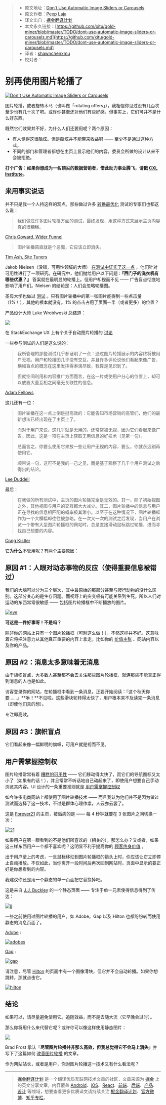 
  > * 原文地址：[Don’t Use Automatic Image Sliders or Carousels](https://conversionxl.com/dont-use-automatic-image-sliders-or-carousels/)
  > * 原文作者：[Peep Laja](https://conversionxl.com/author/peep-laja/)
  > * 译文出自：[掘金翻译计划](https://github.com/xitu/gold-miner)
  > * 本文永久链接：[https://github.com/xitu/gold-miner/blob/master/TODO/dont-use-automatic-image-sliders-or-carousels.md](https://github.com/xitu/gold-miner/blob/master/TODO/dont-use-automatic-image-sliders-or-carousels.md)
  > * 译者：[shawnchenxmu](https://github.com/shawnchenxmu)
  > * 校对者：

# 别再使用图片轮播了
  
  [![Don't Use Automatic Image Sliders or Carousels](https://conversionxl.com/wp-content/uploads/2012/09/slider.jpg)](https://conversionxl.com/dont-use-automatic-image-sliders-or-carousels/)

图片轮播，或者旋转木马（也叫做「rotating offers」），我相信你见过没有几百次至少也有几十次了吧。或许你甚至还对他们有些好感，但事实上，它们可并不是什么好东西。

既然它们效果并不好，为什么人们还要用呢？两个原因：

- 有人觉得这很酷炫。但是酷炫并不能带来收益呀 —— 至少不是通过这种方式。
- 不同的部门和管理者都想在主页上显示他们的内容。委员会所做的设计从来不会被拒绝。

**打个广告：如果你想成为一名顶尖的数据营销者，借此助力事业腾飞，请戳 [CXL Institute](https://conversionxl.com/institute/)。**

## 来用事实说话

并不只是我一个人持这样的观点，那些做过许多 [转换最优化](https://conversionxl.com/conversion-optimization-guide/) 测试的专家们也都这么说：

> 我们做过许多图片轮播方面的测试，最终发现，用这种方式来展示主页内容真的很糟糕。

[Chris Goward, Wider Funnel](http://www.widerfunnel.com/conversion-rate-optimization/rotating-offers-the-scourge-of-home-page-design)

> 图片轮播简直就是个恶魔，它应该立即消失。

[Tim Ash, Site Tuners](http://www.clickz.com/clickz/column/2164452/rotating-banners)

Jakob Nielsen（没错，可用性领域的大师） [在测试中证实了这一点](http://www.nngroup.com/articles/auto-forwarding/) 。他们针对可用性进行了一项研究。在研究中，他们抛给用户以下问题：**『西门子的洗衣机有哪些优惠？』** 答案就在最明显的轮播上。但用户却视而不见 —— 广告盲点彻底地影响了用户们。Nielsen 的结论是：人们会忽略轮播图。

圣母大学也做过 [测试](https://vwo.com/blog/image-slider-alternatives/) 。只有图片轮播中的第一张图片能得到一些点击量（1%！），其他的根本就没有。1% 的点击占用了页面一半（或者更多）的位置？


产品设计大师 Luke Wroblweski 总结道：

[![](https://ws3.sinaimg.cn/large/006tNc79ly1fidkhz15ekj30t60hyq5f.jpg)](https://twitter.com/lukew/status/293857685546360834)

在 StackExchange UX 上有个关于自动图片轮播的 [讨论](https://ux.stackexchange.com/questions/10312/are-carousels-effective)

一些参与测试的人们是这么说的：
 
> 我所管理的那些测试几乎都证明了一点：通过图片轮播展示的内容终将被用户无视。用户和轮播图几乎没有交互，并且许多评论说他们看起来像广告，横幅盲点的概念在这里发挥得淋漓尽致，我算是见识到了。
> 
> 但就空间利用和内容推广方面而言，在这一片或使用户分心的位置上，却可以放置大量互相之间毫无关联性的信息。

[Adam Fellows](https://ux.stackexchange.com/users/5208/adam-fellowes)

这儿还有一位：

> 图片轮播在这一点上倒是挺高效的：它能告知市场营销的高管们，他们的最新想法已经出现在了主页上了。
> 
> 而对于用户来说，这几乎就是无用的，还常常被无视，因为它们看起来像广告。因此，这是一项在主页上获取无用信息的好技术（见第一句）。
> 
> 总而言之，你要么使用它来放一些让用户无视的内容，要么，你就永远别再使用它。
> 
> 顺带说一句，这可不是我的一己之见，而是基于观察了几千个用户测试之后得出的结论。

[Lee Duddell](https://ux.stackexchange.com/users/7552/lee-duddell)

最后：

> 在我做的所有测试中，主页的图片轮播完全是无效的。其一，除了初始视图之外，其他视图与用户的交互都大大减少。其二，图片轮播中的信息与用户正在寻找的信息相匹配的概率极其渺小。以至于在这种情况下，图片轮播框作为一个大横幅却往往被忽略。在一次又一次的测试之后发现，当用户在浏览一个带有大型图片轮播框的网站时，总是直接滑动鼠标跳过轮播，进而寻找自己想要的内容。

[Craig Kistler](https://ux.stackexchange.com/users/7548/craig-kistler)

它**为什么**不管用呢？有两个主要原因：

## 原因 #1：人眼对动态事物的反应（使得重要信息被错过）

我们的大脑可以分为三个层次，其中最原始的那部分甚至与爬行动物的没什么区别。这部分关心的是生存问题。而视野上的突变极有可能关系到生死，所以人们对运动的东西常常很敏感 —— 包括图片轮播框中不断播放的图片。

[![eye](https://conversionxl.com/wp-content/uploads/2012/09/eye.jpg)](https://conversionxl.com/wp-content/uploads/2012/09/eye.jpg)

**可这是一件好事呀！不是吗？**

除非你的网站上只有一个图片轮播框（可别这么做！），不然这样并不好。这意味着它将把注意力从其他真正重要的内容上拿走。比如你的 [价值主张](https://conversionxl.com/value-proposition-examples-how-to-create/) 、网站内容以及你的产品。

## 原因 #2：消息太多意味着无消息

由于旗帜盲点，大多数人甚至都不会去关注那些图片轮播框，就连那些不能真正得到消息的人也是如此。


访客登录你的网站，在轮播框中看到一条消息，正要开始阅读：『这个秋天你要……』**咻！**不见啦。这些滑块轮转得太快了，用户根本来不及读完一条消息（即使他们真的想）。

专注即高效。


## 原因 #3：旗帜盲点

它们看起来像一幅鲜明的旗帜，可用户就是视而不见。

## 用户需掌握控制权

图片轮播常常有着 [糟糕的可用性](http://uxmovement.com/navigation/big-usability-mistakes-designers-make-on-carousels/) —— 它们移动得太快了，而它们的导航图标又太小了（如果有的话！），并且常常不听话地自己动起来了，即使用户想要自己手动浏览其内容。UI 设计的一条重要准则就是 [用户需掌握控制权](http://bokardo.com/principles-of-user-interface-design/)

如今许多电商网站上都使用了图片轮播技术 —— 而且我认为他们并不是因为做过测试而选择了这一技术，不过是群体心理作祟，人云亦云罢了。

这是 [Forever21](http://www.forever21.com) 的主页，被诟病的是 —— 每 4 秒钟就要在 3 张图片之间切换一次：

[![21](https://conversionxl.com/wp-content/uploads/2012/09/21-1.jpg)](https://conversionxl.com/wp-content/uploads/2012/09/21-1.jpg)


如果用户在第一眼看到的不是他们所喜欢的（相关的），那怎么办？又或者，如果这三样东西用户一个都不喜欢呢？这明显不利于提高你的 [顾客终身价值](https://conversionxl.com/customer-lifetime-value/) 。

出于用户至上的考虑，一旦鼠标移动到图片轮播框的箭头上时，你应该让它立即停止自动播放。不仅如此，当你离开一段时间后再次回到网站时，页面中显示的要正好是你想看到的内容。

我建议你还是用一个静态的单一页面把它替换掉吧。

这是来自 [J.J. Buckley](http://www.jjbuckley.com/) 的一个静态页面 —— 专注于单一元素使得信息得到了传达：


[![jj](https://conversionxl.com/wp-content/uploads/2012/09/jj.jpg)](https://conversionxl.com/wp-content/uploads/2012/09/jj.jpg)

一些之前使用过图片轮播的用户，如 Adobe，Gap 以及 Hilton 也都纷纷转而使用静态的消息页面了。

[Adobe](https://www.adobe.com/) :

[![adobes](https://conversionxl.com/wp-content/uploads/2012/09/adobes.jpg)](https://conversionxl.com/wp-content/uploads/2012/09/adobes.jpg)

[Gap](http://www.gap.com) :

[![gap](https://conversionxl.com/wp-content/uploads/2012/09/gap.jpg)](https://conversionxl.com/wp-content/uploads/2012/09/gap.jpg)

请注意，尽管 [Hilton](http://www.hilton.com)  的页面中有一个图像滑块，但它并不会自动轮播。如果你想跳转，那就点击它。

[![hilton](https://conversionxl.com/wp-content/uploads/2012/09/hilton.jpg)](https://conversionxl.com/wp-content/uploads/2012/09/hilton.jpg)

## **结论**

如果可以，请尽量避免使用它。追随效益，而不是去随大流（它早晚会过时）。

那么你将用什么来代替它呢？或许你可以像这样使用静态图片：

[![](https://ws2.sinaimg.cn/large/006tNc79ly1fidkitq5yjj30te0j0n05.jpg)](https://twitter.com/erunyon/status/293868617886486529)

Brad Frost 承认『**尽管图片轮播并非那么高效，但我总觉得它不会马上消失**』并写下了这篇如何 [改善图片轮播](http://bradfrostweb.com/blog/post/carousels/) 的文章。

作为网站站长，或者是用户，你对图片轮播这一技术又有什么看法呢？

  ---

  > [掘金翻译计划](https://github.com/xitu/gold-miner) 是一个翻译优质互联网技术文章的社区，文章来源为 [掘金](https://juejin.im) 上的英文分享文章。内容覆盖 [Android](https://github.com/xitu/gold-miner#android)、[iOS](https://github.com/xitu/gold-miner#ios)、[React](https://github.com/xitu/gold-miner#react)、[前端](https://github.com/xitu/gold-miner#前端)、[后端](https://github.com/xitu/gold-miner#后端)、[产品](https://github.com/xitu/gold-miner#产品)、[设计](https://github.com/xitu/gold-miner#设计) 等领域，想要查看更多优质译文请持续关注 [掘金翻译计划](https://github.com/xitu/gold-miner)、[官方微博](http://weibo.com/juejinfanyi)、[知乎专栏](https://zhuanlan.zhihu.com/juejinfanyi)。
  



